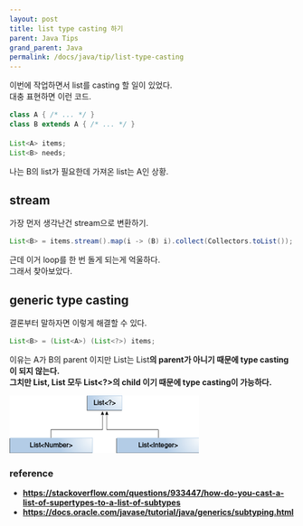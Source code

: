 ```yaml
---
layout: post
title: list type casting 하기
parent: Java Tips
grand_parent: Java
permalink: /docs/java/tip/list-type-casting
---
```


이번에 작업하면서 list를 casting 할 일이 있었다.  
대충 표현하면 이런 코드.

```java
class A { /* ... */ }
class B extends A { /* ... */ }

List<A> items;
List<B> needs;
```

나는 B의 list가 필요한데 가져온 list는 A인 상황.

## stream

가장 먼저 생각난건 stream으로 변환하기.
```java
List<B> = items.stream().map(i -> (B) i).collect(Collectors.toList());
```

근데 이거 loop를 한 번 돌게 되는게 억울하다.  
그래서 찾아보았다.  


## generic type casting

결론부터 말하자면 이렇게 해결할 수 있다.

```java
List<B> = (List<A>) (List<?>) items;
```

이유는 A가 B의 parent 이지만 List<A>는 List<B>의 parent가 아니기 때문에 type casting이 되지 않는다.  
그치만 **List<A>, List<B> 모두 List<?>의 child 이기 때문에 type casting이 가능하다.**

![list casting](/images/post/java/tips/generics-listParent.gif)



### reference

- https://stackoverflow.com/questions/933447/how-do-you-cast-a-list-of-supertypes-to-a-list-of-subtypes  
- https://docs.oracle.com/javase/tutorial/java/generics/subtyping.html